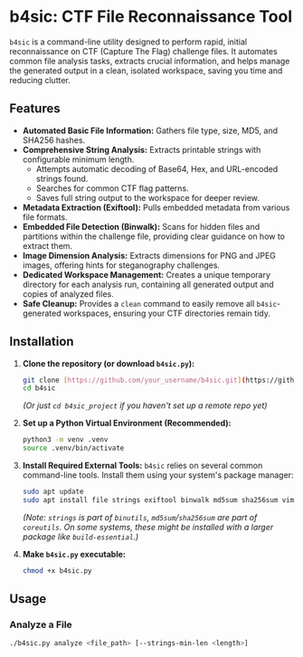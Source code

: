 # b4sic: CTF File Reconnaissance Tool

`b4sic` is a command-line utility designed to perform rapid, initial reconnaissance on CTF (Capture The Flag) challenge files. It automates common file analysis tasks, extracts crucial information, and helps manage the generated output in a clean, isolated workspace, saving you time and reducing clutter.

## Features

* **Automated Basic File Information:** Gathers file type, size, MD5, and SHA256 hashes.
* **Comprehensive String Analysis:** Extracts printable strings with configurable minimum length.
    * Attempts automatic decoding of Base64, Hex, and URL-encoded strings found.
    * Searches for common CTF flag patterns.
    * Saves full string output to the workspace for deeper review.
* **Metadata Extraction (Exiftool):** Pulls embedded metadata from various file formats.
* **Embedded File Detection (Binwalk):** Scans for hidden files and partitions within the challenge file, providing clear guidance on how to extract them.
* **Image Dimension Analysis:** Extracts dimensions for PNG and JPEG images, offering hints for steganography challenges.
* **Dedicated Workspace Management:** Creates a unique temporary directory for each analysis run, containing all generated output and copies of analyzed files.
* **Safe Cleanup:** Provides a `clean` command to easily remove all `b4sic`-generated workspaces, ensuring your CTF directories remain tidy.

## Installation

1.  **Clone the repository (or download `b4sic.py`):**
    ```bash
    git clone [https://github.com/your_username/b4sic.git](https://github.com/your_username/b4sic.git) # Replace with your repo
    cd b4sic
    ```
    *(Or just `cd b4sic_project` if you haven't set up a remote repo yet)*

2.  **Set up a Python Virtual Environment (Recommended):**
    ```bash
    python3 -m venv .venv
    source .venv/bin/activate
    ```

3.  **Install Required External Tools:**
    `b4sic` relies on several common command-line tools. Install them using your system's package manager:

    ```bash
    sudo apt update
    sudo apt install file strings exiftool binwalk md5sum sha256sum vim-common # vim-common for xxd (though not directly used by b4sic right now, it's a good general CTF tool)
    ```
    *(Note: `strings` is part of `binutils`, `md5sum`/`sha256sum` are part of `coreutils`. On some systems, these might be installed with a larger package like `build-essential`.)*

4.  **Make `b4sic.py` executable:**
    ```bash
    chmod +x b4sic.py
    ```

## Usage

### Analyze a File

```bash
./b4sic.py analyze <file_path> [--strings-min-len <length>]
